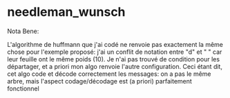 # needleman_wunsch

Nota Bene:


L'algorithme de huffmann que j'ai codé ne renvoie pas exactement la même chose pour l'exemple proposé: j'ai un conflit de notation
entre "d" et " " car leur feuille ont le même poids (10). Je n'ai pas trouvé de condition pour les départager, et a priori
mon algo renvoie l'autre configuration.
Ceci étant dit, cet algo code et décode correctement les messages: on a pas le même arbre, mais l'aspect codage/décodage est (a priori) parfaitement fonctionnel
